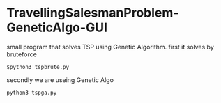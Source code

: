 # TravellingSalesmanProblem-GeneticAlgo-GUI

small program that solves TSP using Genetic Algorithm.
first it solves by bruteforce

`$python3 tspbrute.py `

secondly we are useing Genetic Algo

` python3 tspga.py `
